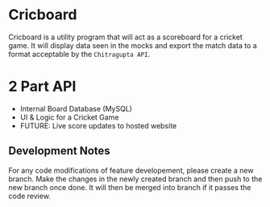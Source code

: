 # Cricboard
Cricboard is a utility program that will act as a scoreboard for a cricket game. It will display data seen in the mocks and export the match data to a format acceptable by the `Chitragupta API`.

# 2 Part API

- Internal Board Database (MySQL)
- UI & Logic for a Cricket Game
- FUTURE: Live score updates to hosted website

## Development Notes
For any code modifications of feature developement, please create a new branch. Make the changes in the newly created branch and then push to the new branch once done. It will then be merged into branch if it passes the code review.
